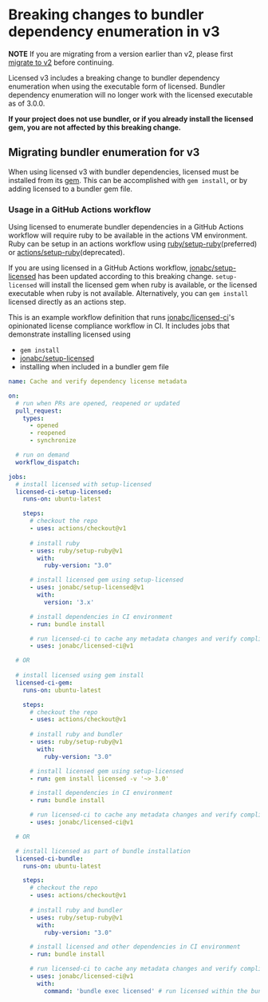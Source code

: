 # Breaking changes to bundler dependency enumeration in v3

**NOTE** If you are migrating from a version earlier than v2, please first [migrate to v2](./v2.md) before continuing.

Licensed v3 includes a breaking change to bundler dependency enumeration when using the executable form of licensed.  Bundler dependency enumeration will no longer work with the licensed executable as of 3.0.0.

**If your project does not use bundler, or if you already install the licensed gem, you are not affected by this breaking change.**

## Migrating bundler enumeration for v3

When using licensed v3 with bundler dependencies, licensed must be installed from its [gem](https://rubygems.org/gems/licensed).  This can be accomplished with `gem install`, or by adding licensed to a bundler gem file.

### Usage in a GitHub Actions workflow

Using licensed to enumerate bundler dependencies in a GitHub Actions workflow will require ruby to be available in the actions VM environment.  Ruby can be setup in an actions workflow using [ruby/setup-ruby](https://github.com/ruby/setup-ruby)(preferred) or [actions/setup-ruby](https://github.com/actions/setup-ruby)(deprecated).

If you are using licensed in a GitHub Actions workflow, [jonabc/setup-licensed](https://github.com/jonabc/setup-licensed) has been updated according to this breaking change.  `setup-licensed` will install the licensed gem when ruby is available, or the licensed executable when ruby is not available.  Alternatively, you can `gem install` licensed directly as an actions step.

This is an example workflow definition that runs [jonabc/licensed-ci](https://github.com/jonabc/licensed-ci)'s opinionated license compliance workflow in CI.  It includes jobs that demonstrate installing licensed using 
- `gem install`
- [jonabc/setup-licensed](https://github.com/jonabc/setup-licensed)
- installing when included in a bundler gem file

```yml
name: Cache and verify dependency license metadata

on:
  # run when PRs are opened, reopened or updated
  pull_request:
    types:
      - opened
      - reopened
      - synchronize

  # run on demand
  workflow_dispatch:

jobs:
  # install licensed with setup-licensed
  licensed-ci-setup-licensed:
    runs-on: ubuntu-latest

    steps:
      # checkout the repo
      - uses: actions/checkout@v1
      
      # install ruby
      - uses: ruby/setup-ruby@v1
        with:
          ruby-version: "3.0"

      # install licensed gem using setup-licensed
      - uses: jonabc/setup-licensed@v1
        with:
          version: '3.x'

      # install dependencies in CI environment
      - run: bundle install

      # run licensed-ci to cache any metadata changes and verify compliance
      - uses: jonabc/licensed-ci@v1

  # OR 
  
  # install licensed using gem install
  licensed-ci-gem:
    runs-on: ubuntu-latest

    steps:
      # checkout the repo
      - uses: actions/checkout@v1
      
      # install ruby and bundler
      - uses: ruby/setup-ruby@v1
        with:
          ruby-version: "3.0"

      # install licensed gem using setup-licensed
      - run: gem install licensed -v '~> 3.0'

      # install dependencies in CI environment
      - run: bundle install

      # run licensed-ci to cache any metadata changes and verify compliance
      - uses: jonabc/licensed-ci@v1

  # OR

  # install licensed as part of bundle installation
  licensed-ci-bundle:
    runs-on: ubuntu-latest

    steps:
      # checkout the repo
      - uses: actions/checkout@v1
      
      # install ruby and bundler
      - uses: ruby/setup-ruby@v1
        with:
          ruby-version: "3.0"

      # install licensed and other dependencies in CI environment
      - run: bundle install

      # run licensed-ci to cache any metadata changes and verify compliance
      - uses: jonabc/licensed-ci@v1
        with:
          command: 'bundle exec licensed' # run licensed within the bundler context
```
